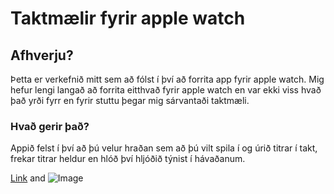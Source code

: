 # Taktmælir fyrir apple watch

## Afhverju?

Þetta er verkefnið mitt sem að fólst í því að forrita app fyrir apple watch.
Mig hefur lengi langað að forrita eitthvað fyrir apple watch en var ekki viss hvað það yrði fyrr en fyrir stuttu þegar mig sárvantaði taktmæli.


### Hvað gerir það?

Appið felst í því að þú velur hraðan sem að þú vilt spila í og úrið titrar í takt, frekar titrar heldur en hlóð því hljóðið týnist í hávaðanum.



[Link](url) and ![Image](src)
